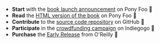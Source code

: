 - **Start** with the [book launch announcement][announcement] on Pony Foo 🎉
- **Read** the [HTML version of the book][toc] on Pony Foo 🦄
- **Contribute** to the [source code repository][contrib] on GitHub 👏
- **Participate** in the [crowdfunding campaign][campaign] on Indiegogo 💸
- **Purchase** the [Early Release][er] from O'Reilly 📓

[announcement]: /articles/announcing-practical-es6-and-modular-javascript-series "Announcing Practical ES6 and the Modular JavaScript Book Series"
[toc]: https://ponyfoo.com/books/practical-es6/chapters "Practical ES6: A Practical Dive into ES6 and Maintainable JavaScript Modules"
[contrib]: https://github.com/modular-javascript/practical-es6/blob/master/contributing.md "modular-javascript/practical-es6 on GitHub"
[campaign]: https://igg.me/at/modular-javascript "Indiegogo campaign for Modular JavaScript: A Pragmatic JS Book Series"
[er]: /not-found
